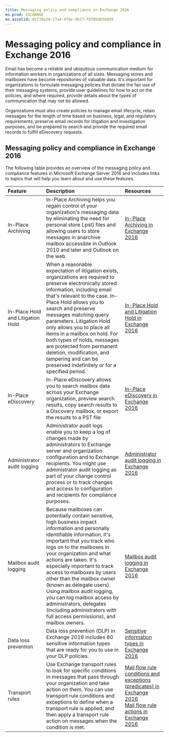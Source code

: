 ```yaml
---
title: Messaging policy and compliance in Exchange 2016
ms.prod: EXCHANGE
ms.assetid: 65f20a20-27a4-4f6e-9b27-f8705d65b8d9
---
```



# Messaging policy and compliance in Exchange 2016

Email has become a reliable and ubiquitous communication medium for information workers in organizations of all sizes. Messaging stores and mailboxes have become repositories of valuable data. It's important for organizations to formulate messaging policies that dictate the fair use of their messaging systems, provide user guidelines for how to act on the policies, and where required, provide details about the types of communication that may not be allowed. 
  
    
    

Organizations must also create policies to manage email lifecycle, retain messages for the length of time based on business, legal, and regulatory requirements, preserve email records for litigation and investigation purposes, and be prepared to search and provide the required email records to fulfill eDiscovery requests.
## Messaging policy and compliance in Exchange 2016

The following table provides an overview of the messaging policy and compliance features in Microsoft Exchange Server 2016 and includes links to topics that will help you learn about and use these features.
  
    
    


|**Feature**|**Description**|**Resources**|
|:-----|:-----|:-----|
|In-Place Archiving  <br/> |In-Place Archiving helps you regain control of your organization's messaging data by eliminating the need for personal store (.pst) files and allowing users to store messages in anarchive mailbox accessible in Outlook 2010 and later and Outlook on the web. <br/> | [In-Place Archiving in Exchange 2016](in-place-archiving-in-exchange-2016.md) <br/> |
|In-Place Hold and Litigation Hold  <br/> |When a reasonable expectation of litigation exists, organizations are required to preserve electronically stored information, including email that's relevant to the case. In-Place Hold allows you to search and preserve messages matching query parameters. Litigation Hold only allows you to place all items in a mailbox on hold. For both types of holds, messages are protected from permanent deletion, modification, and tampering and can be preserved indefinitely or for a specified period.  <br/> | [In-Place Hold and Litigation Hold in Exchange 2016](in-place-hold-and-litigation-hold-in-exchange-2016.md) <br/> |
|In-Place eDiscovery  <br/> |In-Place eDiscovery allows you to search mailbox data across your Exchange organization, preview search results, copy search results to a Discovery mailbox, or export the results to a PST file  <br/> | [In-Place eDiscovery in Exchange 2016](in-place-ediscovery-in-exchange-2016.md) <br/> |
|Administrator audit logging  <br/> |Administrator audit logs enable you to keep a log of changes made by administrators to Exchange server and organization configuration and to Exchange recipients. You might use administrator audit logging as part of your change control process or to track changes and access to configuration and recipients for compliance purposes.  <br/> | [Administrator audit logging in Exchange 2016](administrator-audit-logging-in-exchange-2016.md) <br/> |
|Mailbox audit logging  <br/> |Because mailboxes can potentially contain sensitive, high business impact information and personally identifiable information, it's important that you track who logs on to the mailboxes in your organization and what actions are taken. It's especially important to track access to mailboxes by users other than the mailbox owner (known as delegate users). Using mailbox audit logging, you can log mailbox access by administrators, delegates (including administrators with full access permissions), and mailbox owners.  <br/> | [Mailbox audit logging in Exchange 2016](mailbox-audit-logging-in-exchange-2016.md) <br/> |
|Data loss prevention  <br/> |Data loss prevention (DLP) in Exchange 2016 includes 80 sensitive information types that are ready for you to use in your DLP policies.  <br/> | [Sensitive information types in Exchange 2016](sensitive-information-types-in-exchange-2016.md) <br/> |
|Transport rules  <br/> |Use Exchange transport rules to look for specific conditions in messages that pass through your organization and take action on them. You can use transport rule conditions and exceptions to define when a transport rule is applied, and then apply a transport rule action on messages when the condition is met.  <br/> | [Mail flow rule conditions and exceptions (predicates) in Exchange 2016](mail-flow-rule-conditions-and-exceptions-predicates-in-exchange-2016.md) <br/>  [Mail flow rule actions in Exchange 2016](mail-flow-rule-actions-in-exchange-2016.md) <br/> |
   

